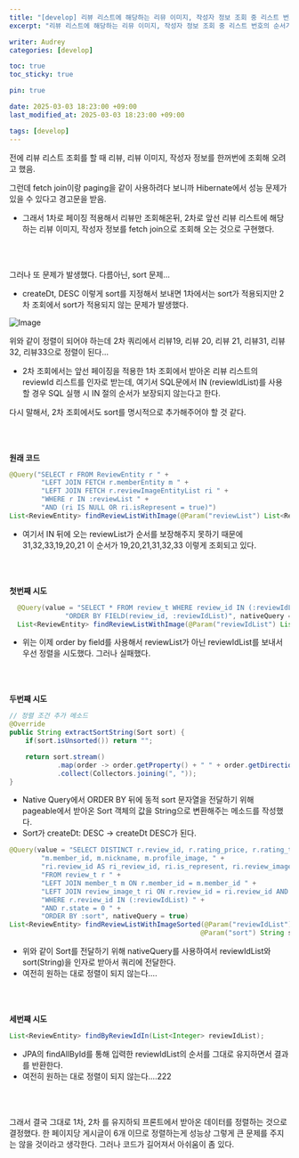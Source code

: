 ```yaml
---
title: "[develop] 리뷰 리스트에 해당하는 리뮤 이미지, 작성자 정보 조회 중 리스트 번호의 순서가 유지되지 않는 문제"
excerpt: "리뷰 리스트에 해당하는 리뮤 이미지, 작성자 정보 조회 중 리스트 번호의 순서가 유지되지 않는 문제"

writer: Audrey
categories: [develop]

toc: true
toc_sticky: true

pin: true

date: 2025-03-03 18:23:00 +09:00
last_modified_at: 2025-03-03 18:23:00 +09:00

tags: [develop]
---
```



전에 리뷰 리스트 조회를 할 때 리뷰, 리뷰 이미지, 작성자 정보를 한꺼번에 조회해 오려고 했음. 

그런데 fetch join이랑 paging을 같이 사용하려다 보니까 Hibernate에서 성능 문제가 있을 수 있다고 경고문을 받음.

- 그래서 1차로 페이징 적용해서 리뷰만 조회해온뒤, 2차로 앞선 리뷰 리스트에 해당하는 리뷰 이미지, 작성자 정보를 fetch join으로 조회해 오는 것으로 구현했다.

<br>
<br>

그러나 또 문제가 발생했다. 다름아닌, sort 문제…

- createDt, DESC 이렇게 sort를 지정해서 보내면 1차에서는 sort가 적용되지만 2차 조회에서 sort가 적용되지 않는 문제가 발생했다.

![Image](https://github.com/user-attachments/assets/ba095999-bfc5-45c2-965a-29f3538cb937)

위와 같이 정렬이 되어야 하는데 2차 쿼리에서 리뷰19, 리뷰 20, 리뷰 21, 리뷰31, 리뷰32, 리뷰33으로 정렬이 된다…

- 2차 조회에서는 앞선 페이징을 적용한 1차 조회에서 받아온 리뷰 리스트의 reviewId 리스트를 인자로 받는데, 여기서 SQL문에서 IN (reviewIdList)를 사용할 경우 SQL 실행 시 IN 절의 순서가 보장되지 않는다고 한다.

다시 말해서, 2차 조회에서도 sort를 명시적으로 추가해주어야 할 것 같다.

<br>
<br>

**원래 코드**

```java
@Query("SELECT r FROM ReviewEntity r " +
        "LEFT JOIN FETCH r.memberEntity m " +
        "LEFT JOIN FETCH r.reviewImageEntityList ri " +
        "WHERE r IN :reviewList " +
        "AND (ri IS NULL OR ri.isRepresent = true)")
List<ReviewEntity> findReviewListWithImage(@Param("reviewList") List<ReviewEntity> reviewList);
```

- 여기서 IN 뒤에 오는 reviewList가 순서를 보장해주지 못하기 때문에 31,32,33,19,20,21 이 순서가 19,20,21,31,32,33 이렇게 조회되고 있다.

<br>
<br>

**첫번째 시도**

```java
  @Query(value = "SELECT * FROM review_t WHERE review_id IN (:reviewIdList) " +
              "ORDER BY FIELD(review_id, :reviewIdList)", nativeQuery = true)
  List<ReviewEntity> findReviewListWithImage(@Param("reviewIdList") List<Integer> reviewIdList);
```

- 위는 이제 order by field를 사용해서 reviewList가 아닌 reviewIdList를 보내서 우선 정렬을 시도했다. 그러나 실패했다.

<br>
<br>

**두번째 시도**

```java
// 정렬 조건 추가 메소드
@Override
public String extractSortString(Sort sort) {
    if(sort.isUnsorted()) return "";

    return sort.stream()
            .map(order -> order.getProperty() + " " + order.getDirection().name())
            .collect(Collectors.joining(", "));
}
```

- Native Query에서 ORDER BY 뒤에 동적 sort 문자열을 전달하기 위해 pageable에서 받아온 Sort 객체의 값을 String으로 변환해주는 메소드를 작성했다.
- Sort가 createDt: DESC → createDt DESC가 된다.

```java
@Query(value = "SELECT DISTINCT r.review_id, r.rating_price, r.rating_taste, r.state, r.create_dt, r.update_dt, r.content, r.location, r.product_id, " +
        "m.member_id, m.nickname, m.profile_image, " +
        "ri.review_id AS ri_review_id, ri.is_represent, ri.review_image_id, ri.review_image_path " +
        "FROM review_t r " +
        "LEFT JOIN member_t m ON r.member_id = m.member_id " +
        "LEFT JOIN review_image_t ri ON r.review_id = ri.review_id AND ri.is_represent = true " +
        "WHERE r.review_id IN (:reviewIdList) " +
        "AND r.state = 0 " +
        "ORDER BY :sort", nativeQuery = true)
List<ReviewEntity> findReviewListWithImageSorted(@Param("reviewIdList") List<Integer> reviewIdList,
                                                @Param("sort") String sort);
```

- 위와 같이 Sort를 전달하기 위해 nativeQuery를 사용하여서 reviewIdList와 sort(String)을 인자로 받아서 쿼리에 전달한다.
- 여전히 원하는 대로 정렬이 되지 않는다….

<br>
<br>

**세번째 시도**

```java
List<ReviewEntity> findByReviewIdIn(List<Integer> reviewIdList);
```

- JPA의 findAllById를 통해 입력한 reviewIdList의 순서를 그대로 유지하면서 결과를 반환한다.
- 여전히 원하는 대로 정렬이 되지 않는다….222

<br>
<br>

그래서 결국 그대로 1차, 2차 를 유지하되 프론트에서 받아온 데이터를 정렬하는 것으로 결정했다. 한 페이지당 게시글이 6개 이므로 정렬하는게 성능상 그렇게 큰 문제를 주지는 않을 것이라고 생각한다. 그러나 코드가 길어져서 아쉬움이 좀 있다.


